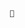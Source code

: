                             💞️

<!---
DoremiYouw/DoremiYouw is a ✨ special ✨ repository because its `README.md` (this file) appears on your GitHub profile.
You can click the Preview link to take a look at your changes.
--->
